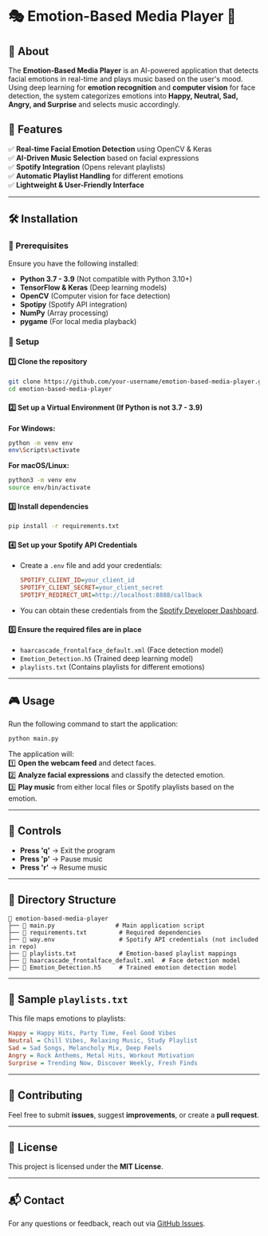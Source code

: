 # 🎭 Emotion-Based Media Player 🎵  

## 📌 About  
The **Emotion-Based Media Player** is an AI-powered application that detects facial emotions in real-time and plays music based on the user's mood. Using deep learning for **emotion recognition** and **computer vision** for face detection, the system categorizes emotions into **Happy, Neutral, Sad, Angry, and Surprise** and selects music accordingly.  

## 🚀 Features  
✅ **Real-time Facial Emotion Detection** using OpenCV & Keras  
✅ **AI-Driven Music Selection** based on facial expressions  
✅ **Spotify Integration** (Opens relevant playlists)  
✅ **Automatic Playlist Handling** for different emotions  
✅ **Lightweight & User-Friendly Interface**  

---

## 🛠 Installation  

### **📌 Prerequisites**  
Ensure you have the following installed:  
- **Python 3.7 - 3.9** (Not compatible with Python 3.10+)  
- **TensorFlow & Keras** (Deep learning models)  
- **OpenCV** (Computer vision for face detection)  
- **Spotipy** (Spotify API integration)  
- **NumPy** (Array processing)  
- **pygame** (For local media playback)  

### **📌 Setup**  
#### **1️⃣ Clone the repository**  
```bash  
git clone https://github.com/your-username/emotion-based-media-player.git  
cd emotion-based-media-player  
```  
#### **2️⃣ Set up a Virtual Environment (If Python is not 3.7 - 3.9)**  
**For Windows:**  
```bash  
python -m venv env  
env\Scripts\activate  
```  
**For macOS/Linux:**  
```bash  
python3 -m venv env  
source env/bin/activate  
```  
#### **3️⃣ Install dependencies**  
```bash  
pip install -r requirements.txt  
```  
#### **4️⃣ Set up your Spotify API Credentials**  
   - Create a `.env` file and add your credentials:  
     ```ini  
     SPOTIFY_CLIENT_ID=your_client_id  
     SPOTIFY_CLIENT_SECRET=your_client_secret  
     SPOTIFY_REDIRECT_URI=http://localhost:8888/callback  
     ```  
   - You can obtain these credentials from the [Spotify Developer Dashboard](https://developer.spotify.com/dashboard/).  

#### **5️⃣ Ensure the required files are in place**  
   - `haarcascade_frontalface_default.xml` (Face detection model)  
   - `Emotion_Detection.h5` (Trained deep learning model)  
   - `playlists.txt` (Contains playlists for different emotions)  

---

## 🎮 Usage  
Run the following command to start the application:  
```bash  
python main.py  
```  
The application will:  
1️⃣ **Open the webcam feed** and detect faces.  
2️⃣ **Analyze facial expressions** and classify the detected emotion.  
3️⃣ **Play music** from either local files or Spotify playlists based on the emotion.  

---

## 🎵 Controls  
- **Press 'q'** → Exit the program  
- **Press 'p'** → Pause music  
- **Press 'r'** → Resume music  

---

## 📂 Directory Structure  
```  
📂 emotion-based-media-player  
├── 📜 main.py                 # Main application script  
├── 📜 requirements.txt         # Required dependencies  
├── 📜 way.env                  # Spotify API credentials (not included in repo)  
├── 📜 playlists.txt            # Emotion-based playlist mappings  
├── 📜 haarcascade_frontalface_default.xml  # Face detection model  
├── 📜 Emotion_Detection.h5     # Trained emotion detection model    
```  

---

## 📝 Sample `playlists.txt`  
This file maps emotions to playlists:  
```ini  
Happy = Happy Hits, Party Time, Feel Good Vibes  
Neutral = Chill Vibes, Relaxing Music, Study Playlist  
Sad = Sad Songs, Melancholy Mix, Deep Feels  
Angry = Rock Anthems, Metal Hits, Workout Motivation  
Surprise = Trending Now, Discover Weekly, Fresh Finds  
```  

---

## 🤝 Contributing  
Feel free to submit **issues**, suggest **improvements**, or create a **pull request**.  

---

## 📜 License  
This project is licensed under the **MIT License**.  

---

## 📬 Contact  
For any questions or feedback, reach out via [GitHub Issues](https://github.com/maheshmm7/EmotiTune-AI/tree/spotify/issues).
